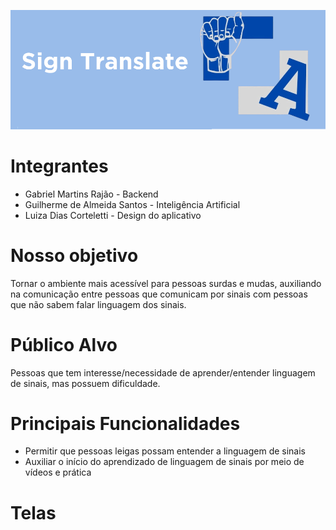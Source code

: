 ![Sign Translate logo](/docs/Imgs/Logomain.png "SignTranslate Logo")

#  Integrantes
* Gabriel Martins Rajão - Backend
* Guilherme de Almeida Santos - Inteligência Artificial
* Luiza Dias Corteletti - Design do aplicativo

# Nosso objetivo
Tornar o ambiente mais acessível para pessoas surdas e mudas, auxiliando na comunicação entre pessoas que comunicam por sinais com pessoas que não sabem falar linguagem dos sinais.

# Público Alvo

Pessoas que tem interesse/necessidade de aprender/entender linguagem de sinais, mas possuem dificuldade.

# Principais Funcionalidades

* Permitir que pessoas leigas possam entender a linguagem de sinais 
* Auxiliar o início do aprendizado de linguagem de sinais por meio de vídeos e prática

# Telas



